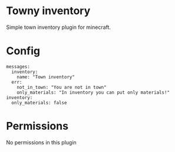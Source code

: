 # Towny inventory
Simple town inventory plugin for minecraft.

# Config

```
messages:
  inventory:
    name: "Town inventory"
  err:
    not_in_town: "You are not in town"
    only_materials: "In inventory you can put only materials!"
inventory:
  only_materials: false
```

# Permissions

No permissions in this plugin
